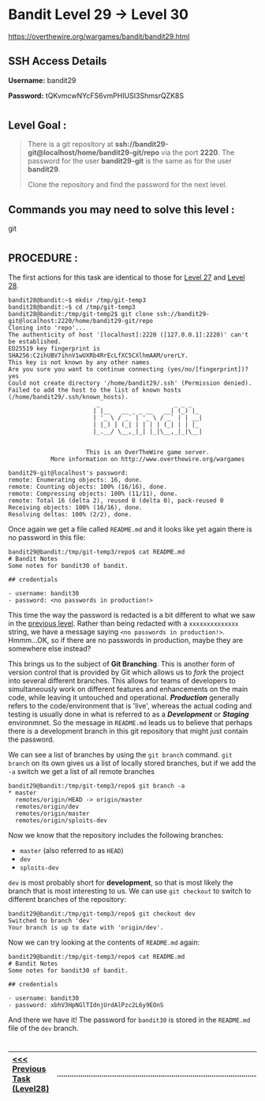 # Bandit Level 29 -> Level 30 #

https://overthewire.org/wargames/bandit/bandit29.html

## SSH Access Details ##
**Username:**  bandit29

**Password:**  tQKvmcwNYcFS6vmPHIUSI3ShmsrQZK8S

#

## Level Goal : ##
>There is a git repository at **ssh://bandit29-git@localhost/home/bandit29-git/repo** via the port **2220**. The password for the user **bandit29-git** is the same as for the user **bandit29**.
>
>Clone the repository and find the password for the next level.



## Commands you may need to solve this level : ##
git

#  
## PROCEDURE : ##

The first actions for this task are identical to those for [Level 27](Level27%20->%20Level28.md) and [Level 28](Level28%20->%20Level29.md).


```console
bandit28@bandit:~$ mkdir /tmp/git-temp3
bandit28@bandit:~$ cd /tmp/git-temp3
bandit28@bandit:/tmp/git-temp2$ git clone ssh://bandit29-git@localhost:2220/home/bandit29-git/repo
Cloning into 'repo'...
The authenticity of host '[localhost]:2220 ([127.0.0.1]:2220)' can't be established.
ED25519 key fingerprint is SHA256:C2ihUBV7ihnV1wUXRb4RrEcLfXC5CXlhmAAM/urerLY.
This key is not known by any other names
Are you sure you want to continue connecting (yes/no/[fingerprint])? yes
Could not create directory '/home/bandit29/.ssh' (Permission denied).
Failed to add the host to the list of known hosts (/home/bandit29/.ssh/known_hosts).
                         _                     _ _ _
                        | |__   __ _ _ __   __| (_) |_
                        | '_ \ / _` | '_ \ / _` | | __|
                        | |_) | (_| | | | | (_| | | |_
                        |_.__/ \__,_|_| |_|\__,_|_|\__|


                      This is an OverTheWire game server.
            More information on http://www.overthewire.org/wargames

bandit29-git@localhost's password:
remote: Enumerating objects: 16, done.
remote: Counting objects: 100% (16/16), done.
remote: Compressing objects: 100% (11/11), done.
remote: Total 16 (delta 2), reused 0 (delta 0), pack-reused 0
Receiving objects: 100% (16/16), done.
Resolving deltas: 100% (2/2), done.
```

Once again we get a file called `README.md` and it looks like yet again there is no password in this file:

```console
bandit29@bandit:/tmp/git-temp3/repo$ cat README.md
# Bandit Notes
Some notes for bandit30 of bandit.

## credentials

- username: bandit30
- password: <no passwords in production!>
```

This time the way the password is redacted is a bit different to what we saw in the [previous level](Level28%20->%20Level29.md). Rather than being redacted with a `xxxxxxxxxxxxxx` string, we have a message saying `<no passwords in production!>`.  Hmmm...OK, so if there are no passwords in production, maybe they are somewhere else instead?

This brings us to the subject of **Git Branching**.  This is another form of version control that is provided by Git which allows us to *fork* the project into several different branches.  This allows for teams of developers to simultaneously work on different features and enhancements on the main code, while leaving it untouched and operational.  ***Production*** generally refers to the code/environment that is 'live', whereas the actual coding and testing is usually done in what is referred to as a ***Development*** or ***Staging*** environmnet.  So the message in `README.md` leads us to believe that perhaps there is a development branch in this git repository that might just contain the password.

We can see a list of branches by using the `git branch` command.  `git branch` on its own gives us a list of locally stored branches, but if we add the `-a` switch we get a list of all remote branches

```console
bandit29@bandit:/tmp/git-temp3/repo$ git branch -a
* master
  remotes/origin/HEAD -> origin/master
  remotes/origin/dev
  remotes/origin/master
  remotes/origin/sploits-dev
```

Now we know that the repository includes the following branches:
- `master` (also referred to as `HEAD`)
- `dev`
- `sploits-dev`

`dev` is most probably short for **development**, so that is most likely the branch that is most interesting to us.  We can use `git checkout` to switch to different branches of the repository:

```console
bandit29@bandit:/tmp/git-temp3/repo$ git checkout dev
Switched to branch 'dev'
Your branch is up to date with 'origin/dev'.
```

Now we can try looking at the contents of `README.md` again:

```console
bandit29@bandit:/tmp/git-temp3/repo$ cat README.md
# Bandit Notes
Some notes for bandit30 of bandit.

## credentials

- username: bandit30
- password: xbhV3HpNGlTIdnjUrdAlPzc2L6y9EOnS
```

And there we have it! The password for `bandit30` is stored in the `README.md` file of the `dev` branch.



#
[<<< Previous Task (Level28) ](Level28%20->%20Level29.md)|......................................................................................................| [Next Task (Level30) >>>](Level30%20->%20Level31.md)|
:-|--|-:
